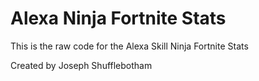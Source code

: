 # Alexa Ninja Fortnite Stats
This is the raw code for the Alexa Skill Ninja Fortnite Stats

Created by Joseph Shufflebotham
